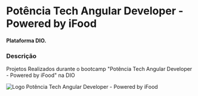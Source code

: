 # Potência Tech Angular Developer - Powered by iFood
#### Plataforma DIO.

### Descrição
Projetos Realizados durante o bootcamp "Potência Tech Angular Developer - Powered by iFood" na DIO


![Logo Potência Tech Angular Developer - Powered by iFood](https://hermes.dio.me/tracks/a123a707-54de-4a67-88ee-5c129beb14d7.png)
